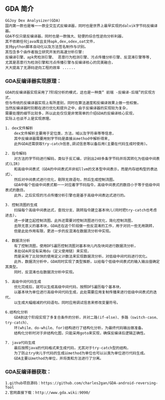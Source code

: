 ## GDA 简介
    GGJoy Dex Analysizer(GDA)
    国内第一款也是唯一一款全交互式反编译器，同时也是世界上最早实现的dalvik字节码反编译器。 
    GDA不仅只是反编译器，同时也是一款强大、轻便的综合性逆向分析利器，
    其不依赖任何java库且支持apk,dex,odex,oat文件， 
    支持python脚本自动化以及方法签名制作与识别。
    其包含多个由作者独立研究开发的高速分析引擎:
    反编译引擎、apk壳检测引擎、 恶意行为检测引擎、污点传播分析引擎、反混淆引擎等等, 
    尤其是恶意行为检测引擎和污点传播引擎与反编译核心的完美融合， 
    大大提高了无源码逆向工程的效率 ......
    

### GDA反编译器实现原理：
    
    GDA的反编译器实现采用了7阶段分析的模式，这也是一种类“ 前端 -反编译-后端”的实现方式，
    但与传统的反编译器实现上有所差别，同时在算法速度和反编译效果上做一些权衡，
    当然反编译器时刻都在进行优化和提升之中，由于反编译器的实现较为复杂，
    需要处理的细节比较多，所以此处仅仅是非常简单的介绍GDA的反编译核心实现，
    实际上也谈不上是实现原理。

    1. dex文件解析
        dex文件解析主要用于定位类，方法，域以及字符串等等信息，
        其中反编译器需要用到字节码是直接从method中解析得来,
        此外GDA还需获取try-catch信息,调试信息等以备后用(主要在代码生成时使用)。

    2. 指令解码
        对方法的字节码进行解码，类似于反汇编，识别出240多条字节码并将其转化为低级中间表式(LIR)
        和高级中间表式（GDA的中间表式并非如llvm的文本型中间表示，而是内存结构型的表达式），
        然后对中间表式进行优化，剔除无效语句，然后生成控制流图。
        GDA中每个低级中间表式都一一对应着字节码指令，高级中间表式的数目小于等于低级中间表式的数目。
        此外，之后实现的污点传播分析引擎也是基于高级中间表达式进行的。
    
    3. 控制流图的生成
        扫描每个高级中间表达式，查找分支、跳转指令建立基本块儿(同时把try-catch也考虑进去)，
        进一步建立起控制流图。此外还需要对控制流图进行优化，简化控制流图，
        去除无意义的基本块，GDA还在这个阶段做一些反混淆的工作，用于对抗一些无用跳转，
        但是此处作用有限，更进一步的反混淆在数据流分析中实现。
    
    4. 数据流分析
        有了控制流图，使用DFS遍历控制流图对基本块儿内及块间进行数据流分析，
        本处GDA并没有采用du（定义使用链）来实现，
        而是采用了比较快的使用定义计数法来实现数据流分析，对低级中间代码进行优化。
        此外，数据流分析中，GDA同时实现了类型推断，以给每个低级中间表式的输入输出值确定其类型。
        同时，反混淆也在数据流分析中实现。
    
    5. 高级中间代码生成
        优化完成后，就可以生成高级中间代码，按照DFS遍历每个基本块，
        以基本块为单位进行高级中间代码生成，此处需要应用复制传播来进行低级中间表式的迭代，
        以生成大幅缩减的代码语句。同时应用调试信息来修改变量符号。
    
    6.结构化分析
        GDA到这个阶段实现了多复合条件的分析，并对二路(if-else)、多路（switch-case、try-catch）、
        环(while、do-while、for)结构进行了结构化分析，为最终代码输出做准备。
        结构化分析时对于非结构化图，只能采用goto来实现，确保反编译后逻辑正确性。
    
    7. java代码生成
        最后按照java的代码格式来生成代码，尤其对于try-catch型的结构，
        为了防止try块儿于代码的生成以method为单位也可以以类为单位进行代码生成。
        GDA主要以method为单位，并将类和方法进行了分离。
        
### GDA反编译器获取：
    
    1.github项目源码：https://github.com/charles2gan/GDA-android-reversing-Tool
    2.官网直接下载：http://www.gda.wiki:9090/

